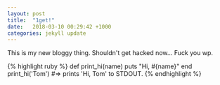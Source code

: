 ```yaml
---
layout: post
title:  "1get!"
date:   2018-03-10 00:29:42 +1000
categories: jekyll update
---
```


This is my new bloggy thing. Shouldn't get hacked now... Fuck you wp.

{% highlight ruby %}
def print_hi(name)
  puts "Hi, #{name}"
end
print_hi('Tom')
#=> prints 'Hi, Tom' to STDOUT.
{% endhighlight %}

